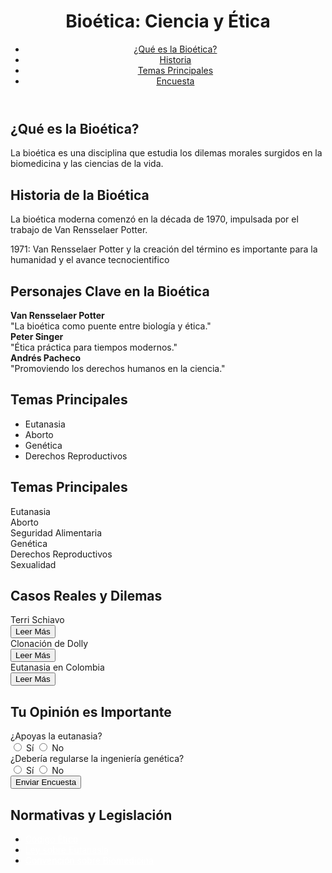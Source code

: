 <!DOCTYPE html>
<html lang="es">
<head>
  <meta charset="UTF-">
  <meta name="viewport" content="width=device-width, initial-scale=1.0">
  <title>Bioética: Ciencia y Ética</title>
  <link rel="stylesheet" href="styles.css">
</head>
<body>
  <header>
    <h1>Bioética: Ciencia y Ética</h1>
    <nav>
      <ul>
        <li><a href="#definicion">¿Qué es la Bioética?</a></li>
        <li><a href="#historia">Historia</a></li>
        <li><a href="#temas">Temas Principales</a></li>
        <li><a href="#encuesta">Encuesta</a></li>
      </ul>
    </nav>
  </header>
  <section id="definicion">
    <h2>¿Qué es la Bioética?</h2>
    <p>La bioética es una disciplina que estudia los dilemas morales surgidos en la biomedicina y las ciencias de la vida.</p>
  </section>

  <section id="historia">
    <h2>Historia de la Bioética</h2>
    <p>La bioética moderna comenzó en la década de 1970, impulsada por el trabajo de Van Rensselaer Potter.</p>
     <p>1971: Van Rensselaer Potter y la creación del término es importante para la humanidad y el avance tecnocientifico</p>
 

<section class="section" id="personajes">
  <h2>Personajes Clave en la Bioética</h2>
  <div class="card-container">
    <div class="card"><strong>Van Rensselaer Potter</strong><br>"La bioética como puente entre biología y ética."</div>
    <div class="card"><strong>Peter Singer</strong><br>"Ética práctica para tiempos modernos."</div>
    <div class="card"><strong>Andrés Pacheco</strong><br>"Promoviendo los derechos humanos en la ciencia."</div>
  </div>
</section>
  <section id="temas">
    <h2>Temas Principales</h2>
    <ul>
      <li>Eutanasia</li>
      <li>Aborto</li>
      <li>Genética</li>
      <li>Derechos Reproductivos</li>
    </ul>
  </section>

 

<section class="section" id="temas">
  <h2>Temas Principales</h2>
  <div class="card-container">
    <div class="card">Eutanasia</div>
    <div class="card">Aborto</div>
    <div class="card">Seguridad Alimentaria</div>
    <div class="card">Genética</div>
    <div class="card">Derechos Reproductivos</div>
    <div class="card">Sexualidad</div>
  </div>
</section>

<section class="section" id="casos">
  <h2>Casos Reales y Dilemas</h2>
  <div class="card-container">
    <div class="card">Terri Schiavo<br><button>Leer Más</button></div>
    <div class="card">Clonación de Dolly<br><button>Leer Más</button></div>
    <div class="card">Eutanasia en Colombia<br><button>Leer Más</button></div>
  </div>
</section>

<section class="section" id="encuestas">
  <h2>Tu Opinión es Importante</h2>
  <form>
    <label>¿Apoyas la eutanasia?<br><input type="radio" name="eutanasia" value="sí"> Sí <input type="radio" name="eutanasia" value="no"> No</label><br>
    <label>¿Debería regularse la ingeniería genética?<br><input type="radio" name="genetica" value="sí"> Sí <input type="radio" name="genetica" value="no"> No</label><br>
    <button type="submit">Enviar Encuesta</button>
  </form>
</section>

<section class="section" id="normatividad">
  <h2>Normativas y Legislación</h2>
  <ul>
    <li><a href="#" style="color: white;">Código Ético</a></li>
    <li><a href="#" style="color: white;">Ley sobre Eutanasia</a></li>
    <li><a href="#" style="color: white;">Convención sobre Biomedicina</a></li>
  </ul>

 

